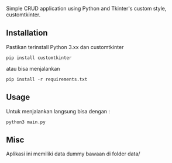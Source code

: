 
Simple CRUD application using Python and Tkinter's custom style, customtkinter.

## Installation

Pastikan terinstall Python 3.xx dan customtkinter
```
pip install customtkinter
```

atau bisa menjalankan 
```
pip install -r requirements.txt 
```

## Usage
Untuk menjalankan langsung bisa dengan : 
```
python3 main.py
```

## Misc
Aplikasi ini memiliki data dummy bawaan di folder data/